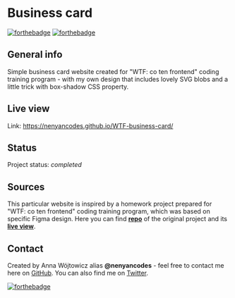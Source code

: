 
# Business card
[![forthebadge](https://forthebadge.com/images/badges/uses-html.svg)](https://forthebadge.com) [![forthebadge](https://forthebadge.com/images/badges/uses-css.svg)](https://forthebadge.com)

## General info
Simple business card website created for "WTF: co ten frontend" coding training program - with my own design that includes lovely SVG blobs and a little trick with box-shadow CSS property. 

## Live view
Link: https://nenyancodes.github.io/WTF-business-card/ 

## Status
Project status: _completed_

## Sources
This particular website is inspired by a homework project prepared for "WTF: co ten frontend" coding training program, which was based on specific Figma design. Here you can find [__repo__](https://github.com/nenyancodes/WTF-business-card-initial) of the original project and its [__live view__](https://nenyancodes.github.io/WTF-business-card-initial/).

## Contact
Created by Anna Wójtowicz alias __@nenyancodes__ - feel free to contact me here on [GitHub](https://github.com/nenyancodes). You can also find me on [Twitter](https://twitter.com/nenyancodes).

[![forthebadge](https://forthebadge.com/images/badges/made-with-crayons.svg)](https://forthebadge.com)
